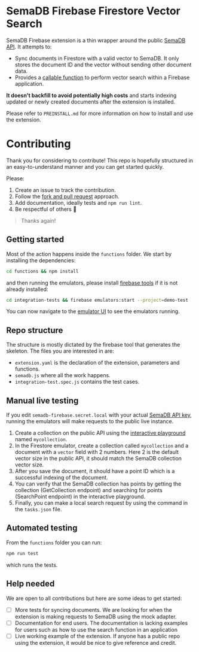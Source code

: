 # SemaDB Firebase Firestore Vector Search

SemaDB Firebase extension is a thin wrapper around the public [SemaDB API](https://rapidapi.com/semafind-semadb/api/semadb). It attempts to:

- Sync documents in Firestore with a valid vector to SemaDB. It only stores the document ID and the vector without sending other document data.
- Provides a [callable function](https://firebase.google.com/docs/functions/callable?gen=1st#call_the_function) to perform vector search within a Firebase application.

**It doesn't backfill to avoid potentially high costs** and starts indexing updated or newly created documents after the extension is installed.

Please refer to `PREINSTALL.md` for more information on how to install and use the extension.


# Contributing

Thank you for considering to contribute! This repo is hopefully structured in an easy-to-understand manner and you can get started quickly.

Please:

1. Create an issue to track the contribution.
2. Follow the [fork and pull request](https://docs.github.com/en/get-started/quickstart/contributing-to-projects) approach.
3. Add documentation, ideally tests and `npm run lint`.
4. Be respectful of others :rocket:

> Thanks again!

## Getting started

Most of the action happens inside the `functions` folder. We start by installing the dependencies:

```bash
cd functions && npm install
```

and then running the emulators, please install [firebase tools](https://www.npmjs.com/package/firebase-tools) if it is not already installed:

```bash
cd integration-tests && firebase emulators:start --project=demo-test
```

You can now navigate to the [emulator UI](http://localhost:4000) to see the emulators running.


## Repo structure

The structure is mostly dictated by the firebase tool that generates the skeleton. The files you are interested in are:

- `extension.yaml` is the declaration of the extension, parameters and functions.
- `semadb.js` where all the work happens.
- `integration-test.spec.js` contains the test cases.

## Manual live testing

If you edit `semadb-firebase.secret.local` with your actual [SemaDB API key](https://rapidapi.com/semafind-semadb/api/semadb), running the emulators will make requests to the public live instance.

1. Create a collection on the public API using the [interactive playground](https://rapidapi.com/semafind-semadb/api/semadb) named `mycollection`.
2. In the Firestore emulator, create a collection called `mycollection` and a document with a `vector` field with 2 numbers. Here 2 is the default vector size in the public API, it should match the SemaDB collection vector size.
3. After you save the document, it should have a point ID which is a successful indexing of the document.
4. You can verify that the SemaDB collection has points by getting the collection (GetCollection endpoint) and searching for points (SearchPoint endpoint) in the interactive playground.
5. Finally, you can make a local search request by using the command in the `tasks.json` file.

## Automated testing

From the `functions` folder you can run:

```bash
npm run test
```

which runs the tests.

## Help needed

We are open to all contributions but here are some ideas to get started:

- [ ] More tests for syncing documents. We are looking for when the extension is making requests to SemaDB using the mock adapter.
- [ ] Documentation for end users. The documentation is lacking examples for users such as how to use the search function in an application
- [ ] Live working example of the extension. If anyone has a public repo using the extension, it would be nice to give reference and credit.